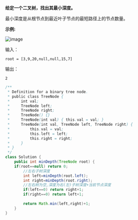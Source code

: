**给定一个二叉树，找出其最小深度。**

最小深度是从根节点到最近叶子节点的最短路径上的节点数量。

**示例:**

![image](https://user-images.githubusercontent.com/62934005/123083190-66152280-d452-11eb-8ed6-76c7b2b16634.png)

输入：
```
root = [3,9,20,null,null,15,7]
```
输出：
```
2
```


```Java
/**
 * Definition for a binary tree node.
 * public class TreeNode {
 *     int val;
 *     TreeNode left;
 *     TreeNode right;
 *     TreeNode() {}
 *     TreeNode(int val) { this.val = val; }
 *     TreeNode(int val, TreeNode left, TreeNode right) {
 *         this.val = val;
 *         this.left = left;
 *         this.right = right;
 *     }
 * }
 */
class Solution {
    public int minDepth(TreeNode root) {
    if(root==null) return 0;
        //左右子树深度
        int left=minDepth(root.left);
        int right=minDepth(root.right);
        //左右树为空,深度为右(左)子树深度+当前节点深度
        if(left==0) return right+1;
        if(right==0) return left+1;
        
        return Math.min(left,right)+1;
    }
}
```
